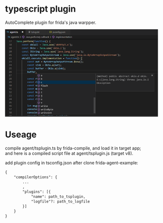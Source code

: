 
# typescript plugin  
AutoComplete plugin for frida's java warpper.  

![](./example.png)

# Useage  
compile agent/tsplugin.ts by frida-compile, and load it in target app;  
and here is a compiled script file at agent/tsplugin.js (target v8).  

add plugin config in tsconfig.json after clone frida-agent-example:  
  
    {
        "compilerOptions": {
            ...
            ,
            "plugins": [{
                "name": path_to_tsplugin,
                "logfile"?: path_to_logfile
            }]
        }
    }